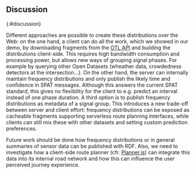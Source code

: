 ## Discussion
{:#discussion}

Different approaches are possible to create these distributions over the Web: on the one hand, a client can do all the work, which we showed in our demo, by downloading fragments from the [OTL API](https://lodi.ilabt.imec.be/observer/rawdata/latest) and building the distributions client-side. This requires high bandwidth consumption and processing power, but allows new ways of grouping signal phases. For example by querying other Open Datasets (wheather data, crowdedness detectors at the intersection...). On the other hand, the server can internally maintain frequency distributions and only publish the likely time and confidence in SPAT messages. Although this answers the current SPAT standard, this gives no flexibility for the client to e.g. predict an interval instead of one phase duration. A third option is to publish frequency distributions as metadata of a signal group. This introduces a new trade-off between server and client effort: frequency distributions can be exposed as cacheable fragments supporting serverless route planning interfaces, while clients can still mix these with other datasets and setting custom prediction preferences.  

Future work should be done how frequency distributions or in general summaries of sensor data can be published with RDF. Also, we need to investigate how a client-side route planner (cfr. [Planner.js](https://planner.js.org/)) can integrate this data into its internal road network and how this can influence the user perceived journey experience.

